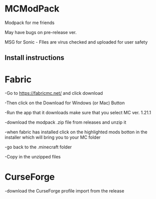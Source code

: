 # MCModPack
Modpack for me friends

May have bugs on pre-release ver.

MSG for Sonic - FIles are virus checked and uploaded for user safety

## Install instructions

# Fabric

-Go to https://fabricmc.net/ and click download

-Then click on the Download for Windows (or Mac) Button

-Run the app that it downloads make sure that you select MC ver. 1.21.1

-download the modpack .zip file from releases and unzip it

-when fabric has installed click on the highlighted mods botton in the installer which will bring you to your MC folder 

-go back to the .minecraft folder

-Copy in the unzipped files

# CurseForge

-download the CurseForge profile import from the release

